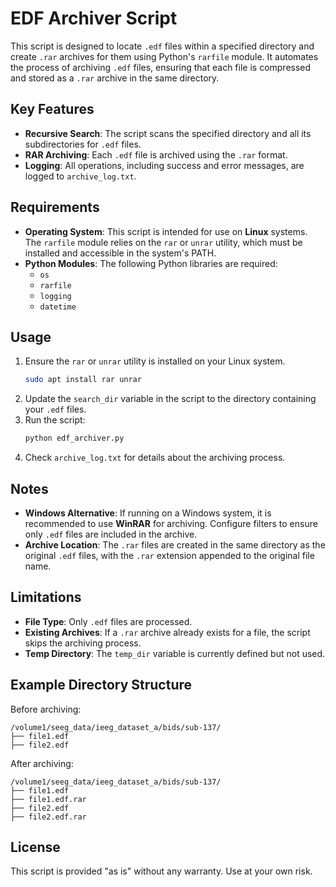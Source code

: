 # EDF Archiver Script

This script is designed to locate `.edf` files within a specified directory and create `.rar` archives for them using Python's `rarfile` module. It automates the process of archiving `.edf` files, ensuring that each file is compressed and stored as a `.rar` archive in the same directory.

## Key Features
- **Recursive Search**: The script scans the specified directory and all its subdirectories for `.edf` files.
- **RAR Archiving**: Each `.edf` file is archived using the `.rar` format.
- **Logging**: All operations, including success and error messages, are logged to `archive_log.txt`.

## Requirements
- **Operating System**: This script is intended for use on **Linux** systems. The `rarfile` module relies on the `rar` or `unrar` utility, which must be installed and accessible in the system's PATH.
- **Python Modules**: The following Python libraries are required:
  - `os`
  - `rarfile`
  - `logging`
  - `datetime`

## Usage
1. Ensure the `rar` or `unrar` utility is installed on your Linux system.
   ```bash
   sudo apt install rar unrar
   ```
2. Update the `search_dir` variable in the script to the directory containing your `.edf` files.
3. Run the script:
   ```bash
   python edf_archiver.py
   ```
4. Check `archive_log.txt` for details about the archiving process.

## Notes
- **Windows Alternative**: If running on a Windows system, it is recommended to use **WinRAR** for archiving. Configure filters to ensure only `.edf` files are included in the archive.
- **Archive Location**: The `.rar` files are created in the same directory as the original `.edf` files, with the `.rar` extension appended to the original file name.

## Limitations
- **File Type**: Only `.edf` files are processed.
- **Existing Archives**: If a `.rar` archive already exists for a file, the script skips the archiving process.
- **Temp Directory**: The `temp_dir` variable is currently defined but not used.

## Example Directory Structure
Before archiving:
```
/volume1/seeg_data/ieeg_dataset_a/bids/sub-137/
├── file1.edf
├── file2.edf
```

After archiving:
```
/volume1/seeg_data/ieeg_dataset_a/bids/sub-137/
├── file1.edf
├── file1.edf.rar
├── file2.edf
├── file2.edf.rar
```

## License
This script is provided \"as is\" without any warranty. Use at your own risk.
